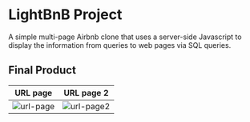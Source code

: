 # LightBnB Project

A simple multi-page Airbnb clone that uses a server-side Javascript to display the information from queries to web pages via SQL queries. 

## Final Product

URL page | URL page 2
:-------:|:---------:
![url-page]() | ![url-page2]()